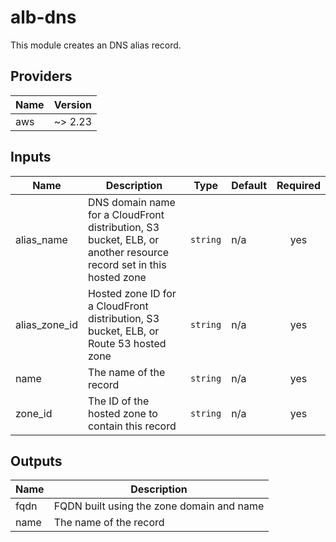 # alb-dns
This module creates an DNS alias record.

<!-- BEGINNING OF PRE-COMMIT-TERRAFORM DOCS HOOK -->
## Providers

| Name | Version |
|------|---------|
| aws | ~> 2.23 |

## Inputs

| Name | Description | Type | Default | Required |
|------|-------------|------|---------|:-----:|
| alias\_name | DNS domain name for a CloudFront distribution, S3 bucket, ELB, or another resource record set in this hosted zone | `string` | n/a | yes |
| alias\_zone\_id | Hosted zone ID for a CloudFront distribution, S3 bucket, ELB, or Route 53 hosted zone | `string` | n/a | yes |
| name | The name of the record | `string` | n/a | yes |
| zone\_id | The ID of the hosted zone to contain this record | `string` | n/a | yes |

## Outputs

| Name | Description |
|------|-------------|
| fqdn | FQDN built using the zone domain and name |
| name | The name of the record |

<!-- END OF PRE-COMMIT-TERRAFORM DOCS HOOK -->
